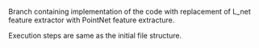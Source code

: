 Branch containing implementation of the code with replacement of L_net feature extractor with PointNet feature extracture.

Execution steps are same as the initial file structure.
